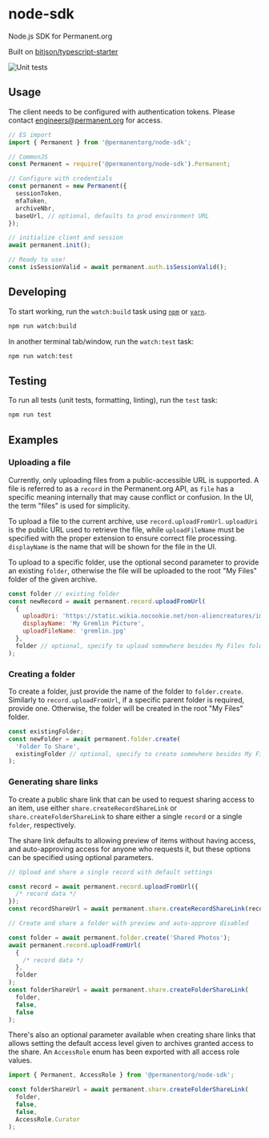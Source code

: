# node-sdk

Node.js SDK for Permanent.org

Built on [bitjson/typescript-starter](https://github.com/bitjson/typescript-starter)

![Unit tests](https://github.com/PermanentOrg/node-sdk/workflows/Unit%20tests/badge.svg?branch=main)

## Usage

The client needs to be configured with authentication tokens.
Please contact engineers@permanent.org for access.

```js
// ES import
import { Permanent } from '@permanentorg/node-sdk';

// CommonJS
const Permanent = require('@permanentorg/node-sdk').Permanent;

// Configure with credentials
const permanent = new Permanent({
  sessionToken,
  mfaToken,
  archiveNbr,
  baseUrl, // optional, defaults to prod environment URL
});

// initialize client and session
await permanent.init();

// Ready to use!
const isSessionValid = await permanent.auth.isSessionValid();
```

## Developing

To start working, run the `watch:build` task using [`npm`](https://docs.npmjs.com/getting-started/what-is-npm) or [`yarn`](https://yarnpkg.com/).

```sh
npm run watch:build
```

In another terminal tab/window, run the `watch:test` task:

```sh
npm run watch:test
```

## Testing

To run all tests (unit tests, formatting, linting), run the `test` task:

```sh
npm run test
```

## Examples

### Uploading a file

Currently, only uploading files from a public-accessible URL is supported. A file is referred to as a `record` in the Permanent.org API, as `file` has a specific meaning internally that may cause conflict or confusion. In the UI, the term "files" is used for simplicity.

To upload a file to the current archive, use `record.uploadFromUrl`. `uploadUri` is the public URL used to retrieve the file, while `uploadFileName` must be specified with the proper extension to ensure correct file processing. `displayName` is the name that will be shown for the file in the UI.

To upload to a specific folder, use the optional second parameter to provide an existing `folder`, otherwise the file will be uploaded to the root "My Files" folder of the given archive.

```js
const folder // existing folder
const newRecord = await permanent.record.uploadFromUrl(
  {
    uploadUri: 'https://static.wikia.nocookie.net/non-aliencreatures/images/9/90/Mogwai.jpg/revision/latest/scale-to-width-down/300?cb=20110102071311',
    displayName: 'My Gremlin Picture',
    uploadFileName: 'gremlin.jpg'
  },
  folder // optional, specify to upload somewhere besides My Files folder
);
```

### Creating a folder

To create a folder, just provide the name of the folder to `folder.create`. Similarly to `record.uploadFromUrl`, if a specific parent folder is required, provide one. Otherwise, the folder will be created in the root "My Files" folder.

```js
const existingFolder;
const newFolder = await permanent.folder.create(
  'Folder To Share',
  existingFolder // optional, specify to create somewhere besides My Files folder
);
```

### Generating share links

To create a public share link that can be used to request sharing access to an item, use either `share.createRecordShareLink` or `share.createFolderShareLink` to share either a single `record` or a single `folder`, respectively.

The share link defaults to allowing preview of items without having access, and auto-approving access for anyone who requests it, but these options can be specified using optional parameters.

```js
// Upload and share a single record with default settings

const record = await permanent.record.uploadFromUrl({
  /* record data */
});
const recordShareUrl = await permanent.share.createRecordShareLink(record);

// Create and share a folder with preview and auto-approve disabled

const folder = await permanent.folder.create('Shared Photos');
await permanent.record.uploadFromUrl(
  {
    /* record data */
  },
  folder
);
const folderShareUrl = await permanent.share.createFolderShareLink(
  folder,
  false,
  false
);
```

There's also an optional parameter available when creating share links that allows setting the default access level given to archives granted access to the share. An `AccessRole` enum has been exported with all access role values.

```js
import { Permanent, AccessRole } from '@permanentorg/node-sdk';

const folderShareUrl = await permanent.share.createFolderShareLink(
  folder,
  false,
  false,
  AccessRole.Curator
);
```


